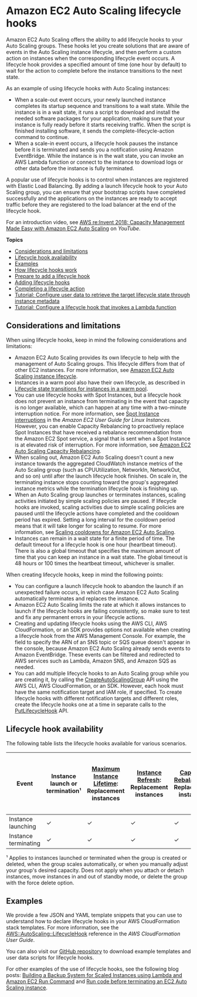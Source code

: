 # Amazon EC2 Auto Scaling lifecycle hooks<a name="lifecycle-hooks"></a>

Amazon EC2 Auto Scaling offers the ability to add lifecycle hooks to your Auto Scaling groups\. These hooks let you create solutions that are aware of events in the Auto Scaling instance lifecycle, and then perform a custom action on instances when the corresponding lifecycle event occurs\. A lifecycle hook provides a specified amount of time \(one hour by default\) to wait for the action to complete before the instance transitions to the next state\.

As an example of using lifecycle hooks with Auto Scaling instances: 
+ When a scale\-out event occurs, your newly launched instance completes its startup sequence and transitions to a wait state\. While the instance is in a wait state, it runs a script to download and install the needed software packages for your application, making sure that your instance is fully ready before it starts receiving traffic\. When the script is finished installing software, it sends the complete\-lifecycle\-action command to continue\.
+ When a scale\-in event occurs, a lifecycle hook pauses the instance before it is terminated and sends you a notification using Amazon EventBridge\. While the instance is in the wait state, you can invoke an AWS Lambda function or connect to the instance to download logs or other data before the instance is fully terminated\. 

A popular use of lifecycle hooks is to control when instances are registered with Elastic Load Balancing\. By adding a launch lifecycle hook to your Auto Scaling group, you can ensure that your bootstrap scripts have completed successfully and the applications on the instances are ready to accept traffic before they are registered to the load balancer at the end of the lifecycle hook\.

For an introduction video, see [AWS re:Invent 2018: Capacity Management Made Easy with Amazon EC2 Auto Scaling](https://youtu.be/PideBMIcwBQ?t=469) on *YouTube*\.

**Topics**
+ [Considerations and limitations](#lifecycle-hook-considerations)
+ [Lifecycle hook availability](#lifecycle-hooks-availability)
+ [Examples](#lifecycle-hook-examples)
+ [How lifecycle hooks work](lifecycle-hooks-overview.md)
+ [Prepare to add a lifecycle hook](prepare-for-lifecycle-notifications.md)
+ [Adding lifecycle hooks](adding-lifecycle-hooks.md)
+ [Completing a lifecycle action](completing-lifecycle-hooks.md)
+ [Tutorial: Configure user data to retrieve the target lifecycle state through instance metadata](tutorial-lifecycle-hook-instance-metadata.md)
+ [Tutorial: Configure a lifecycle hook that invokes a Lambda function](tutorial-lifecycle-hook-lambda.md)

## Considerations and limitations<a name="lifecycle-hook-considerations"></a>

When using lifecycle hooks, keep in mind the following considerations and limitations:
+ Amazon EC2 Auto Scaling provides its own lifecycle to help with the management of Auto Scaling groups\. This lifecycle differs from that of other EC2 instances\. For more information, see [Amazon EC2 Auto Scaling instance lifecycle](AutoScalingGroupLifecycle.md)\.
+ Instances in a warm pool also have their own lifecycle, as described in [Lifecycle state transitions for instances in a warm pool](warm-pool-instance-lifecycle.md#lifecycle-state-transitions)\.
+ You can use lifecycle hooks with Spot Instances, but a lifecycle hook does not prevent an instance from terminating in the event that capacity is no longer available, which can happen at any time with a two\-minute interruption notice\. For more information, see [Spot Instance interruptions](https://docs.aws.amazon.com/AWSEC2/latest/UserGuide/spot-interruptions.html) in the *Amazon EC2 User Guide for Linux Instances*\. However, you can enable Capacity Rebalancing to proactively replace Spot Instances that have received a rebalance recommendation from the Amazon EC2 Spot service, a signal that is sent when a Spot Instance is at elevated risk of interruption\. For more information, see [Amazon EC2 Auto Scaling Capacity Rebalancing](ec2-auto-scaling-capacity-rebalancing.md)\.
+ When scaling out, Amazon EC2 Auto Scaling doesn't count a new instance towards the aggregated CloudWatch instance metrics of the Auto Scaling group \(such as CPUUtilization, NetworkIn, NetworkOut, and so on\) until after the launch lifecycle hook finishes\. On scale in, the terminating instance stops counting toward the group's aggregated instance metrics while the termination lifecycle hook is finishing up\.
+ When an Auto Scaling group launches or terminates instances, scaling activities initiated by simple scaling policies are paused\. If lifecycle hooks are invoked, scaling activities due to simple scaling policies are paused until the lifecycle actions have completed and the cooldown period has expired\. Setting a long interval for the cooldown period means that it will take longer for scaling to resume\. For more information, see [Scaling cooldowns for Amazon EC2 Auto Scaling](Cooldown.md)\.
+ Instances can remain in a wait state for a finite period of time\. The default timeout for a lifecycle hook is one hour \(heartbeat timeout\)\. There is also a global timeout that specifies the maximum amount of time that you can keep an instance in a wait state\. The global timeout is 48 hours or 100 times the heartbeat timeout, whichever is smaller\.

When creating lifecycle hooks, keep in mind the following points:
+ You can configure a launch lifecycle hook to abandon the launch if an unexpected failure occurs, in which case Amazon EC2 Auto Scaling automatically terminates and replaces the instance\.
+ Amazon EC2 Auto Scaling limits the rate at which it allows instances to launch if the lifecycle hooks are failing consistently, so make sure to test and fix any permanent errors in your lifecycle actions\. 
+ Creating and updating lifecycle hooks using the AWS CLI, AWS CloudFormation, or an SDK provides options not available when creating a lifecycle hook from the AWS Management Console\. For example, the field to specify the ARN of an SNS topic or SQS queue doesn't appear in the console, because Amazon EC2 Auto Scaling already sends events to Amazon EventBridge\. These events can be filtered and redirected to AWS services such as Lambda, Amazon SNS, and Amazon SQS as needed\.
+ You can add multiple lifecycle hooks to an Auto Scaling group while you are creating it, by calling the [CreateAutoScalingGroup](https://docs.aws.amazon.com/autoscaling/ec2/APIReference/API_CreateAutoScalingGroup.html) API using the AWS CLI, AWS CloudFormation, or an SDK\. However, each hook must have the same notification target and IAM role, if specified\. To create lifecycle hooks with different notification targets and different roles, create the lifecycle hooks one at a time in separate calls to the [PutLifecycleHook](https://docs.aws.amazon.com/autoscaling/ec2/APIReference/API_PutLifecycleHook.html) API\. 

## Lifecycle hook availability<a name="lifecycle-hooks-availability"></a>

The following table lists the lifecycle hooks available for various scenarios\.


| Event | Instance launch or termination¹ | [Maximum Instance Lifetime](https://docs.aws.amazon.com/autoscaling/ec2/userguide/asg-max-instance-lifetime.html): Replacement instances | [Instance Refresh](https://docs.aws.amazon.com/autoscaling/ec2/userguide/asg-instance-refresh.html): Replacement instances | [Capacity Rebalancing](https://docs.aws.amazon.com/autoscaling/ec2/userguide/capacity-rebalance.html): Replacement instances | [Warm Pools](https://docs.aws.amazon.com/autoscaling/ec2/userguide/ec2-auto-scaling-warm-pools.html): Instances entering and leaving the warm pool | 
| --- | --- | --- | --- | --- | --- | 
| Instance launching | ✓ | ✓ | ✓ | ✓ | ✓ | 
| Instance terminating | ✓ | ✓ | ✓ | ✓ | ✓ | 

¹ Applies to instances launched or terminated when the group is created or deleted, when the group scales automatically, or when you manually adjust your group's desired capacity\. Does not apply when you attach or detach instances, move instances in and out of standby mode, or delete the group with the force delete option\.

## Examples<a name="lifecycle-hook-examples"></a>

We provide a few JSON and YAML template snippets that you can use to understand how to declare lifecycle hooks in your AWS CloudFormation stack templates\. For more information, see the [AWS::AutoScaling::LifecycleHook](https://docs.aws.amazon.com/AWSCloudFormation/latest/UserGuide/aws-resource-autoscaling-lifecyclehook.html) reference in the *AWS CloudFormation User Guide*\.

You can also visit our [GitHub repository](https://github.com/aws-samples/amazon-ec2-auto-scaling-group-examples) to download example templates and user data scripts for lifecycle hooks\.

For other examples of the use of lifecycle hooks, see the following blog posts: [Building a Backup System for Scaled Instances using Lambda and Amazon EC2 Run Command](http://aws.amazon.com/blogs/compute/building-a-backup-system-for-scaled-instances-using-aws-lambda-and-amazon-ec2-run-command) and [Run code before terminating an EC2 Auto Scaling instance](http://aws.amazon.com/blogs/infrastructure-and-automation/run-code-before-terminating-an-ec2-auto-scaling-instance)\.